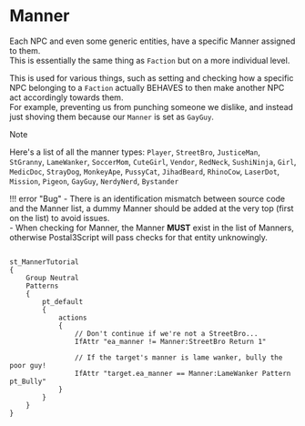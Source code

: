 # Manner
Each NPC and even some generic entities, have a specific Manner assigned to them.  
This is essentially the same thing as `Faction` but on a more individual level. 

This is used for various things, such as setting and checking how a specific NPC belonging to a `Faction` actually BEHAVES to then make another NPC act accordingly towards them.  
For example, preventing us from punching someone we dislike, and instead just shoving them because our `Manner` is set as `GayGuy`.

<div class="admonition note">
<p class="admonition-title">Note</p>
<p>Here's a list of all the manner types:
<code>Player</code>, <code>StreetBro</code>, <code>JusticeMan</code>, <code>StGranny</code>, <code>LameWanker</code>, <code>SoccerMom</code>, <code>CuteGirl</code>, <code>Vendor</code>, <code>RedNeck</code>, <code>SushiNinja</code>, <code>Girl</code>, <code>MedicDoc</code>, <code>StrayDog</code>, <code>MonkeyApe</code>, <code>PussyCat</code>, <code>JihadBeard</code>, <code>RhinoCow</code>, <code>LaserDot</code>, <code>Mission</code>, <code>Pigeon</code>, <code>GayGuy</code>, <code>NerdyNerd</code>, <code>Bystander</code></p>
</div>

!!! error "Bug"
	- There is an identification mismatch between source code and the Manner list, a dummy Manner should be added at the very top (first on the list) to avoid issues.  
	- When checking for Manner, the Manner **MUST** exist in the list of Manners, otherwise Postal3Script will pass checks for that entity unknowingly.

<pre><code class="language-js">
st_MannerTutorial
{
	Group Neutral
	Patterns
	{
		pt_default
		{
			actions
			{
				// Don't continue if we're not a StreetBro...
				IfAttr "ea_manner != Manner:StreetBro Return 1"

				// If the target's manner is lame wanker, bully the poor guy!
				IfAttr "target.ea_manner == Manner:LameWanker Pattern pt_Bully"
			}
		}
	}
}
</code></pre>